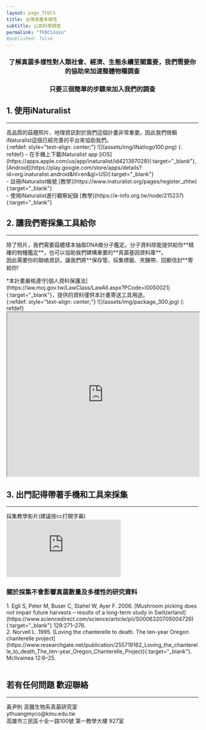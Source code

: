 ```yaml
---
layout: page_TFDCS
title: 台灣真菌多樣性
subtitle: 公民科學調查
permalink: "TFDCSJoin"
#published: false
---
```

<h3 style="text-align: center;"> 了解真菌多樣性對人類社會、經濟、生態永續至關重要，我們需要你的協助來加速整體物種調查</h3>
<h3 style="text-align: center;"> 只要三個簡單的步驟來加入我們的調查</h3>
<p></p>
<h2 style="text-align: left;">1. 使用iNaturalist</h2>
<hr>
高品質的菇體照片、地理資訊對於我們這個計畫非常重要。因此我們倚賴iNaturalist這個已經完善的平台來協助我們。<br>
{:refdef: style="text-align: center;"}
![](assets/img/iNatlogo100.png)
{: refdef}
- 在手機上下載iNaturalist app [iOS](https://apps.apple.com/us/app/inaturalist/id421397028){:target="_blank"}, [Android](https://play.google.com/store/apps/details?id=org.inaturalist.android&hl=en&gl=US){:target="_blank"}<br>
- 註冊iNaturalist帳號 [教學](https://www.inaturalist.org/pages/register_zhtw){:target="_blank"}<br>
- 使用iNaturalist進行觀察紀錄 [教學](https://e-info.org.tw/node/215237){:target="_blank"}<br>

<p></p>
<h2 style="text-align: left;">2. 讓我們寄採集工具給你</h2>
<hr>
除了照片，我們需要菇體樣本抽取DNA做分子鑑定。分子資料除能提供給你**精確的物種鑑定**，也可以協助我們建構重要的**真菌基因資料庫**。<br>
因此需要你的聯絡資訊，讓我們將**保存管、採集標籤、夾鍊帶、回郵信封**寄給你!<br>
<p></p>
*本計畫嚴格遵守[個人資料保護法](https://law.moj.gov.tw/LawClass/LawAll.aspx?PCode=I0050021){:target="_blank"}，提供的資料僅供本計畫寄送工具用途。<br>
{:refdef: style="text-align: center;"}
![](assets/img/package_300.jpg)
{: refdef}
<iframe frameboarder="0"
        width="100%"
        height="430"
        scrolling="no"
        align="center"
        src="https://script.google.com/macros/s/AKfycbxmRGURNTPtsB7AGFeP2ne_usSWL4-YwTes-Zpbtj9IzMYhFdgFFoMOr3REzfPEc55p/exec">
</iframe><br>
<p></p>
<h2 style="text-align: left;">3. 出門記得帶著手機和工具來採集</h2>
<hr>
採集教學影片(建議按cc打開字幕)
<div class="embed-responsive embed-responsive-16by9">
  <iframe src="https://www.youtube.com/embed/ekbFo96QdDY" frameborder="0" allow="autoplay; encrypted-media" allowfullscreen></iframe>
</div>
<p>
<h3>關於採集不會影響真菌數量及多樣性的研究資料</h3></p>
1. Egli S, Peter M, Buser C, Stahel W, Ayer F. 2006. [Mushroom picking does not impair future harvests – results of a long-term study in Switzerland](https://www.sciencedirect.com/science/article/pii/S0006320705004726){:target="_blank"} 129:271–276.<br>
2. Norvell L. 1995. [Loving the chanterelle to death. The ten-year Oregon chanterelle project](https://www.researchgate.net/publication/255719162_Loving_the_chanterelle_to_death_The_ten-year_Oregon_Chanterelle_Project){:target="_blank"}. McIlvainea 12:6–25.
<br>
<br>
<h2>若有任何問題 歡迎聯絡</h2>
<hr>
黃尹則 高醫生物系真菌研究室<br> 
ythuangmyco@kmu.edu.tw<br>
高雄市三民區十全一路100號 第一教學大樓 927室
